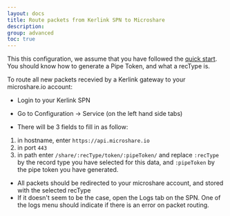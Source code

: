 ```yaml
---
layout: docs
title: Route packets from Kerlink SPN to Microshare
description:
group: advanced
toc: true
---
```


This this configuration, we assume that you have followed the [quick start](../../getting-started-quick-start). You should know how to generate a Pipe Token, and what a recType is.

To route all new packets recevied by a Kerlink gateway to your microshare.io account:

* Login to your Kerlink SPN
* Go to Configuration -> Service (on the left hand side tabs)

* There will be 3 fields to fill in as follow:
1. in hostname, enter `https://api.microshare.io`
2. in port `443`
3. in path enter `/share/:recType/token/:pipeToken/` and replace `:recType` by the record type you have selected for this data, and `:pipeToken` by the pipe token you have generated.

* All packets should be redirected to your microshare account, and stored with the selected recType
* If it doesn't seem to be the case, open the Logs tab on the SPN. One of the logs menu should indicate if there is an error on packet routing.
